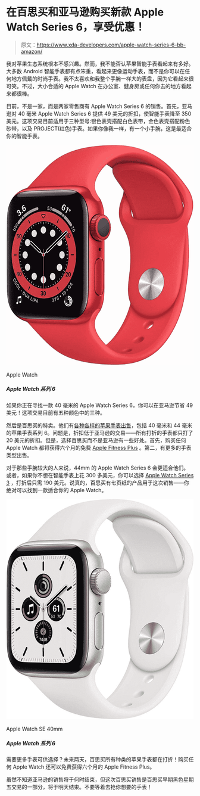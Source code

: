 # 在百思买和亚马逊购买新款 Apple Watch Series 6，享受优惠！

> 原文：<https://www.xda-developers.com/apple-watch-series-6-bb-amazon/>

我对苹果生态系统根本不感兴趣。然而，我不能否认苹果智能手表看起来有多好。大多数 Android 智能手表都有点笨重，看起来更像运动手表，而不是你可以在任何地方佩戴的时尚手表。我不太喜欢和我整个手腕一样大的表盘，因为它看起来很可笑。不过，大小合适的 Apple Watch 在办公室、健身房或任何你去的地方看起来都很棒。

目前，不是一家，而是两家零售商有 Apple Watch Series 6 的销售。首先，亚马逊对 40 毫米 Apple Watch Series 6 提供 49 美元的折扣，使智能手表降至 350 美元。这项交易目前适用于三种型号:银色表壳搭配白色表带，金色表壳搭配粉色砂带，以及 PROJECT(红色)手表。如果你像我一样，有一个小手腕，这是最适合你的智能手表。

 <picture>![Get fit, track your health, and more with the Apple Watch! Any Apple Watch purchase at Best Buy will net you six free months of Apple Fitness Plus.](img/13c4331c585ad3e98b6eac4041aa48f6.png)</picture> 

Apple Watch

##### Apple Watch 系列 6

如果你正在寻找一款 40 毫米的 Apple Watch Series 6，你可以在亚马逊节省 49 美元！这项交易目前有五种颜色中的三种。

然后是百思买的特卖。他们有[各种各样的苹果手表出售](https://shop-links.co/1723946309614954901?u1=1fcb6530-8ac6-48a5-ac66-4a3ff196b5f2)，包括 40 毫米和 44 毫米的苹果手表系列 6。问题是，折扣低于亚马逊的交易——所有打折的手表都只打了 20 美元的折扣。但是，选择百思买而不是亚马逊有一些好处。首先，购买任何 Apple Watch 都将获得六个月的免费 [Apple Fitness Plus](https://shop-links.co/1723946310167388817?u1=14120435-fad4-4fee-8ca5-2fdc1fe21825) 。第二，有更多的手表类型出售。

对于那些手腕较大的人来说，44mm 的 Apple Watch Series 6 会更适合他们。或者，如果你不想在智能手表上花 300 多美元，你可以选择 [Apple Watch Series 3](https://shop-links.co/1723946310987006317?u1=6075154e-b564-4544-b134-de8226d39906) ，打折后只需 190 美元。说真的，百思买有七页纸的产品用于这次销售——你绝对可以找到一款适合你的 Apple Watch。

 <picture>![If you're looking to save some cash and don't need all the bells and whistles, the Apple Watch SE might be a much better bet for you at $249.99.](img/177f33db2f73a1fae5abc353263438fd.png)</picture> 

Apple Watch SE 40mm

##### Apple Watch 系列 6

需要更多手表可供选择？未来两天，百思买所有种类的苹果手表都在打折！购买任何 Apple Watch 还可以免费获得六个月的 Apple Fitness Plus。

虽然不知道亚马逊的销售将于何时结束，但这次百思买销售是百思买早期黑色星期五交易的一部分，将于明天结束。不要等着去抢你想要的手表！